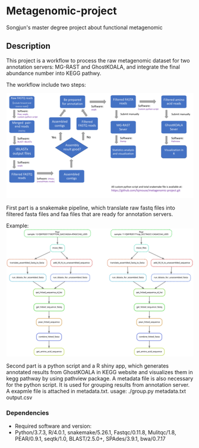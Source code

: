 # Metagenomic-project
Songjun's master degree project about functional metagenomic 

## Description
This project is a workflow to process the raw metagenomic dataset for two annotation servers: MG-RAST and GhostKOALA, and integrate the final abundance number into KEGG pathwy.

The workflow include two steps:

<img src="./Total_workflow.pdf">

First part is a snakemake pipeline, which translate raw fastq files into filtered fasta files and faa files that are ready for annotation servers.

Example: <img src="./example_workflow.svg">

Second part is a python script and a R shiny app, which generates annotated results from GhostKOALA in KEGG website and visualizes them in kegg pathway by using pathview package.
A metadata file is also necessary for the python script. It is used for grouping results from annotation server. A exapmle file is attached in metadata.txt.
usage: ./group.py metadata.txt output.csv

### Dependencies
* Required software and version:
* Python/3.7.3, R/4.0.1, snakemake/5.26.1, Fastqc/0.11.8, Mulitqc/1.8, PEAR/0.9.1, seqtk/1.0, BLAST/2.5.0+, SPAdes/3.9.1, bwa/0.7.17




